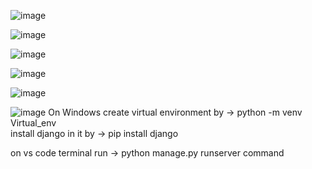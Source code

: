 ![image](https://github.com/Garv-Kanojia/textutil/assets/129782195/c3754846-bb07-487d-8b96-cf76779cba9b)

![image](https://github.com/Garv-Kanojia/textutil/assets/129782195/c0f80036-9459-4ccb-80ec-72f9aceadd37)

![image](https://github.com/Garv-Kanojia/textutil/assets/129782195/f67bbdf4-36fc-4814-89dc-10ba4bea121e)

![image](https://github.com/Garv-Kanojia/textutil/assets/129782195/39f5b455-99b6-4823-a46e-cb53d4c1cb35)

![image](https://github.com/Garv-Kanojia/textutil/assets/129782195/70757852-8056-42e7-949c-de27c534f273)

![image](https://github.com/Garv-Kanojia/textutil/assets/129782195/e99dbc2b-e0a3-4376-8198-8ff425e7487f)
On Windows create virtual environment by -> python -m venv Virtual_env<br>
install django in it by -> pip install django<br>

on vs code terminal run -> python manage.py runserver command
